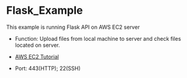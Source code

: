 # Flask_Example

This example is running Flask API on AWS EC2 server

- Function: Upload files from local machine to server and check files located on server.

- [AWS EC2 Tutorial](https://docs.aws.amazon.com/AWSEC2/latest/UserGuide/EC2_GetStarted.html)

- Port: 443(HTTP); 22(SSH)
